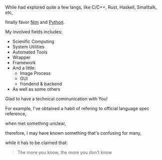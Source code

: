 
While had explored quite a few langs, like
C/C++, Rust, Haskell, Smalltalk, etc,

finally favor
[Nim][nim-web] 
and [Python][py-web].

[nim-web]: https://nim-lang.org
[py-web]: https://www.python.org

My involved fields includes:

- Scienific Computing
- System Utilities
- Automated Tools
- Wrapper
- Framework
- And a little:
  - Image Process
  - GUI
  - frondend & backend
- As well as some others

Glad to have a technical communication with You!

For example, I've obtained a habit of refering to official language spec reference,

when met something unclear,

therefore, I may have known something that's confusing for many,

while it has to be claimed that:

> The more you know, the more you don't know
